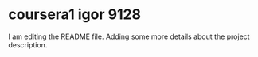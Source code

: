 # coursera1 igor 9128
I am editing the README file. Adding some more details about the project description.
